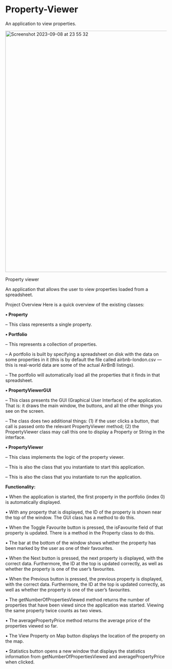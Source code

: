 # Property-Viewer
An application to view properties.

<img width="755" alt="Screenshot 2023-09-08 at 23 55 32" src="https://github.com/za28/Property-Viewer/assets/114661472/e4d3151b-6521-4e7d-843f-01438866812a">

Property viewer 

An application that allows the user to view properties loaded from a spreadsheet. 



Project Overview Here is a quick overview of the existing classes: 

**• Property**

 – This class represents a single property.

**• Portfolio**

 – This represents a collection of properties.
 
 – A portfolio is built by specifying a spreadsheet on disk with the data on some properties in it (this is by default the file called airbnb-london.csv — this is real-world data are some of the actual AirBnB listings). 
 
 – The portfolio will automatically load all the properties that it finds in that spreadsheet. 

**• PropertyViewerGUI**

 – This class presents the GUI (Graphical User Interface) of the application. That is: it draws the main window, the buttons, and all the other things you see on the screen.
 
 – The class does two additional things: 
 (1) if the user clicks a button, that call is passed onto the relevant PropertyViewer method; 
 (2) the PropertyViewer class may call this one to display a Property or String in the interface. 

**• PropertyViewer**

– This class implements the logic of the property viewer. 

– This is also the class that you instantiate to start this application.

 – This is also the class that you instantiate to run the application. 



**Functionality:**

• When the application is started, the first property in the portfolio (index 0) is automatically displayed. 

• With any property that is displayed, the ID of the property is shown near the top of the window. The GUI class has a method to do this. 

• When the Toggle Favourite button is pressed, the isFavourite field of that property is updated. There is a method in the Property class to do this. 

• The bar at the bottom of the window shows whether the property has been marked by the user as one of their favourites. 

• When the Next button is pressed, the next property is displayed, with the correct data. Furthermore, the ID at the top is updated correctly, as well as whether the property is one of the user’s favourites. 

• When the Previous button is pressed, the previous property is displayed, with the correct data. Furthermore, the ID at the top is updated correctly, as well as whether the property is one of the user’s favourites. 

• The getNumberOfPropertiesViewed method returns the number of properties that have been viewd since the application was started. Viewing the same property twice counts as two views.

• The averagePropertyPrice method returns the average price of the properties viewed so far. 

• The View Property on Map button displays the location of the property on the map. 

• Statistics button opens a new window that displays the statistics information from getNumberOfPropertiesViewed and averagePropertyPrice when clicked.
